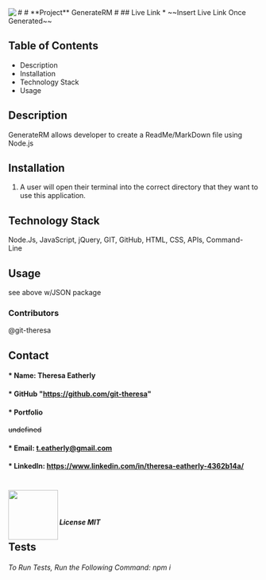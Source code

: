 

<img align="left" src= "https://img.shields.io/badge/License-MIT-green">
#
# **Project** GenerateRM
#
## Live Link 
  * ~~Insert Live Link Once Generated~~

##  **Table of Contents**
  * Description
  * Installation
  * Technology Stack
  * Usage



##  **Description**
GenerateRM allows developer to create a ReadMe/MarkDown file using Node.js

## **Installation**
1. A user will open their terminal into the correct directory that they want to use this application.

## **Technology Stack**
 Node.Js, JavaScript, jQuery, GIT, GitHub, HTML, CSS, APIs, Command- Line

##  **Usage**
see above w/JSON package

###  **Contributors**
@git-theresa

## **Contact**
####  * Name: Theresa Eatherly
####  * GitHub "https://github.com/git-theresa" 
####  * Portfolio 
~~undefined~~
#### * Email: [t.eatherly@gmail.com](t.eatherly@gmail.com)
#### * LinkedIn: https://www.linkedin.com/in/theresa-eatherly-4362b14a/ 
#
## 
<img align="left" width="100" height="100" src="https://avatars2.githubusercontent.com/u/57425164?v=4">
<br />

#
##### **License** MIT

## Tests
###### To Run Tests, Run the Following Command: npm i

